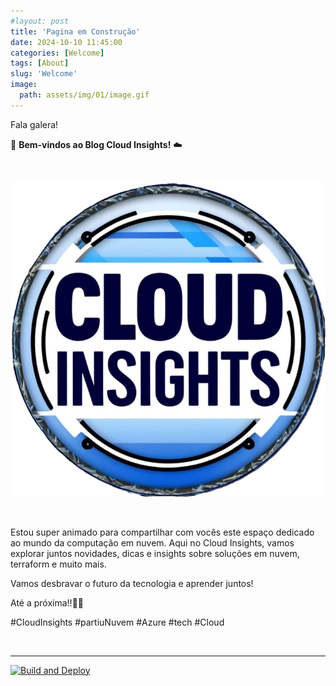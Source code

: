 ```yaml
---
#layout: post
title: 'Pagina em Construção'
date: 2024-10-10 11:45:00
categories: [Welcome]
tags: [About]
slug: 'Welcome'
image:
  path: assets/img/01/image.gif
---
```


Fala galera!

👋 **Bem-vindos ao Blog Cloud Insights!** ☁️

<br>

![logotipo](/assets/img/02/cloudinsights3.png)

<br>

Estou super animado para compartilhar com vocês este espaço dedicado ao mundo da computação em nuvem. Aqui no Cloud Insights, vamos explorar juntos novidades, dicas e insights sobre soluções em nuvem, terraform e muito mais.

Vamos desbravar o futuro da tecnologia e aprender juntos!

Até a próxima!!🚀✨


#CloudInsights #partiuNuvem #Azure #tech #Cloud

<br>

<hr>

[![Build and Deploy](https://github.com/williamcrcosta/williamcosta.github.io/actions/workflows/pages-deploy.yml/badge.svg)](https://github.com/williamcrcosta/williamcosta.github.io/actions/workflows/pages-deploy.yml)